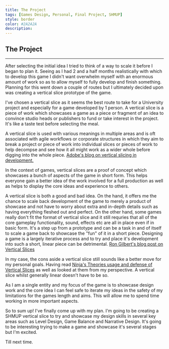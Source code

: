 ```yaml
---
title: The Project
tags: [Games Design, Personal, Final Project, SHMUP]
style: border
color: #2A2A2A
description: 
---
```


## The Project
---

After selecting the initial idea I tried to think of a way to scale it before I began to plan it. Seeing as I had 2 and a half months realistically with which to develop this game I didn't want overwhelm myself with an enormous amount of work so as to allow myself to fully develop and finish something. Planning for this went down a couple of routes but I ultimately decided upon was creating a vertical slice prototype of the game.

I've chosen a vertical slice as it seems the best route to take for a University project and especially for a game developed by 1 person. A vertical slice is a piece of work which showcases a game as a piece or fragment of an idea to convince studio heads or publishers to fund or take interest in the project. It's like a taste test before selecting the meal.

A vertical slice is used with various meanings in multiple areas and is oft associated with agile workflows or corporate structures in which they aim to break a project or piece of work into individual slices or pieces of work to help decompse and see how it all might work as a wider whole before digging into the whole piece. [Adobe's blog on vertical slicing in development.](https://blogs.adobe.com/agile/2013/09/27/splitting-stories-into-small-vertical-slices/)

In the context of games, vertical slices are a proof of concept which showcases a bunch of aspects of the game in short form. This helps everyone gain a better idea of the work involved for a full production as well as helps to display the core ideas and experience to others.

A vertical slice is both a good and bad idea. On the hand, it offers me the chance to scale back development of the game to merely a product of showcase and not have to worry about extra and in-depth details such as having everything fleshed out and perfect. On the other hand, some games really don't fit the format of vertical slice and it still requries that all of the core gameplay functionality, sound, effects etc are all in place even if in basic form. It's a step up from a prototype and can be a task in and of itself to scale a game back to showcase the "fun" of it in a short piece. Designing a game is a largely iterative process and to try and place it's development into such a short, linear piece can be detrimental. [Ron Gilbert's blog post on Vertical Slices](http://grumpygamer.com/6843121)

In my case, the cons aside a vertical slice still sounds like a better move for my personal goals. Having read [Ninja's Theories usage and defense of Vertical Slices](https://www.hellblade.com/vertical-slice/) as well as looked at them from my perspective. A vertical slice whilst generally linear doesn't have to be so. 

As I am a single entity and my focus of the game is to showcase design work and the core idea I can feel safe to iterate my ideas in the safety of my limitations for the games length and aims. This will allow me to spend time working in more important aspects.

So to sum up! I've finally come up with my plan. I'm going to be creating a SHMUP vertical slice to try and showcase my design skills in several key areas such as Level Design, Game Balance and Narrative Design. It's going to be interesting trying to make a game and showcase it's several stages but I'm excited.

Till next time.